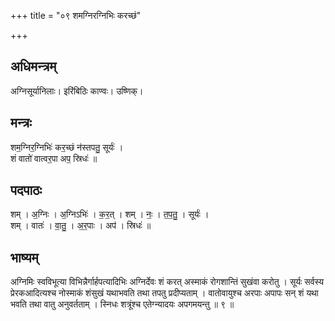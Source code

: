 +++
title = "०९ शमग्निरग्निभिः करच्छं"

+++
## अधिमन्त्रम्
अग्निसूर्यानिलाः। इरिंबिठिः काण्वः। उष्णिक्।

## मन्त्रः
शम॒ग्निर॒ग्निभिः॑ कर॒च्छं न॑स्तपतु॒ सूर्यः॑ ।  
शं वातो॑ वात्वर॒पा अप॒ स्रिधः॑ ॥

## पदपाठः
शम् । अ॒ग्निः । अ॒ग्निऽभिः॑ । क॒र॒त् । शम् । नः॒ । त॒प॒तु॒ । सूर्यः॑ ।  
शम् । वातः॑ । वा॒तु॒ । अ॒र॒पाः । अप॑ । स्रिधः॑ ॥

## भाष्यम्
अग्निमिः स्वविभूत्या विभिन्नैर्गार्हपत्यादिभिः अग्निर्देवः शं करत् अस्माकं रोगशान्तिं सुखंवा करोतु । सूर्यः सर्वस्य प्रेरकआदित्यश्च नोस्माकं शंसुखं यथाभवति तथा तपतु प्रदीप्यताम् । वातोवायुश्च अरपाः अपापः सन् शं यथा भवति तथा वातु अनुवर्तताम् । स्निधः शत्रूंश्च एतेग्न्यादयः अपगमयन्तु ॥ ९ ॥